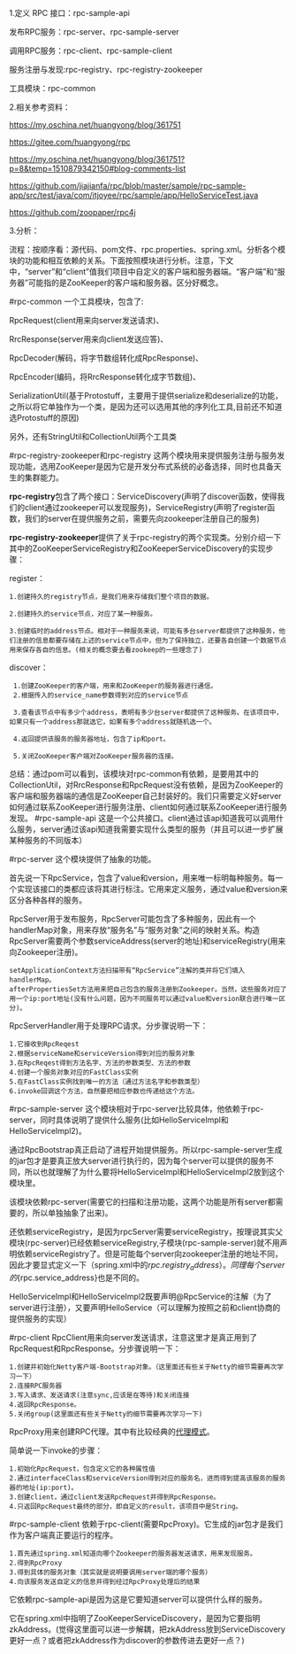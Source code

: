 1.定义 RPC 接口：rpc-sample-api

  发布RPC服务：rpc-server、rpc-sample-server
  
  调用RPC服务：rpc-client、rpc-sample-client
  
  服务注册与发现:rpc-registry、rpc-registry-zookeeper
  
  工具模块：rpc-common
  
2.相关参考资料：

https://my.oschina.net/huangyong/blog/361751

https://gitee.com/huangyong/rpc

https://my.oschina.net/huangyong/blog/361751?p=8&temp=1510879342150#blog-comments-list

https://github.com/jiajianfa/rpc/blob/master/sample/rpc-sample-app/src/test/java/com/itjoyee/rpc/sample/app/HelloServiceTest.java

https://github.com/zoopaper/rpc4j


3.分析：

流程：按顺序看：源代码、pom文件、rpc.properties、spring.xml。分析各个模块的功能和相互依赖的关系。下面按照模块进行分析。注意，下文中，“server”和“client”值我们项目中自定义的客户端和服务器端。“客户端”和“服务器”可能指的是ZooKeeper的客户端和服务器。区分好概念。

#rpc-common
一个工具模块，包含了:

RpcRequest(client用来向server发送请求)、

RrcResponse(server用来向client发送应答)、

RpcDecoder(解码，将字节数组转化成RpcResponse)、

RpcEncoder(编码，将RrcResponse转化成字节数组)、

SerializationUtil(基于Protostuff，主要用于提供serialize和deserialize的功能，之所以将它单独作为一个类，是因为还可以选用其他的序列化工具,目前还不知道选Protostuff的原因)

另外，还有StringUtil和CollectionUtil两个工具类

#rpc-registry-zookeeper和rpc-registry
这两个模块用来提供服务注册与服务发现功能，选用ZooKeeper是因为它是开发分布式系统的必备选择，同时也具备天生的集群能力。

**rpc-registry**包含了两个接口：ServiceDiscovery(声明了discover函数，使得我们的client通过zookeeper可以发现服务)，ServiceRegistry(声明了register函数，我们的server在提供服务之前，需要先向zookeeper注册自己的服务)

**rpc-registry-zookeeper**提供了关于rpc-registry的两个实现类。分别介绍一下其中的ZooKeeperServiceRegistry和ZooKeeperServiceDiscovery的实现步骤：

register：
   
    1.创建持久的registry节点，是我们用来存储我们整个项目的数据。
    
    2.创建持久的service节点，对应了某一种服务。
    
    3.创建临时的address节点。相对于一种服务来说，可能有多台server都提供了这种服务，他们注册的信息都要存储在上述的service节点中，但为了保持独立，还要各自创建一个数据节点用来保存各自的信息。(相关的概念要去看zookeep的一些理念了)
    
discover：
   
     1.创建ZooKeeper的客户端，用来和ZooKeeper的服务器进行通信。
     2.根据传入的service_name参数得到对应的service节点
     
     3.查看该节点中有多少个address，表明有多少台server都提供了这种服务。在该项目中，如果只有一个address那就选它，如果有多个address就随机选一个。
     
     4.返回提供该服务的服务器地址，包含了ip和port。
     
     5.关闭ZooKeeper客户端对ZooKeeper服务器的连接。
 
总结：通过pom可以看到，该模块对rpc-common有依赖，是要用其中的CollectionUtil，对RrcResponse和RpcRequest没有依赖，是因为ZooKeeper的客户端和服务器端的通信是ZooKeeper自己封装好的。我们只需要定义好server如何通过联系ZooKeeper进行服务注册、client如何通过联系ZooKeeper进行服务发现。
#rpc-sample-api
这是一个公共接口。client通过该api知道我可以调用什么服务，server通过该api知道我需要实现什么类型的服务（并且可以进一步扩展某种服务的不同版本）

#rpc-server
这个模块提供了抽象的功能。

首先说一下RpcService，包含了value和version，用来唯一标明每种服务。每一个实现该接口的类都应该将其进行标注。它用来定义服务，通过value和version来区分各种各样的服务。

RpcServer用于发布服务，RpcServer可能包含了多种服务，因此有一个handlerMap对象，用来存放“服务名”与“服务对象”之间的映射关系。构造RpcServer需要两个参数serviceAddress(server的地址)和serviceRegistry(用来向Zookeeper注册)。

    setApplicationContext方法扫描带有“RpcService”注解的类并将它们填入handlerMap。
    afterPropertiesSet方法用来把自己包含的服务注册到Zookeeper。当然，这些服务对应了用一个ip:port地址(没有什么问题，因为不同服务可以通过value和version联合进行唯一区分)。
    
RpcServerHandler用于处理RPC请求。分步骤说明一下：
   
    1.它接收到RpcReqest
    2.根据serviceName和serviceVersion得到对应的服务对象
    3.在RpcReqest得到方法名字、方法的参数类型、方法的参数
    4.创建一个服务对象对应的FastClass实例
    5.在FastClass实例找到唯一的方法（通过方法名字和参数类型）
    6.invoke回调这个方法，自然要把相应参数也传递给这个方法。
    
#rpc-sample-server
这个模块相对于rpc-server比较具体，他依赖于rpc-server，同时具体说明了提供什么服务(比如HelloServiceImpl和HelloServiceImpl2)。

通过RpcBootstrap真正启动了进程开始提供服务。所以rpc-sample-server生成的jar包才是要真正放大server进行执行的，因为每个server可以提供的服务不同，所以也就理解了为什么要将HelloServiceImpl和HelloServiceImpl2放到这个模块里。

该模块依赖rpc-server(需要它的扫描和注册功能，这两个功能是所有server都需要的，所以单独抽象了出来)。

还依赖serviceRegistry，是因为rpcServer需要serviceRegistry，按理说其实父模块(rpc-server)已经依赖serviceRegistry,子模块(rpc-sample-server)就不用声明依赖serviceRegistry了。但是可能每个server向zookeeper注册的地址不同，因此才要显式定义一下（spring.xml中的${rpc.registry_address}）。同理每个server的${rpc.service_address}也是不同的。

HelloServiceImpl和HelloServiceImpl2既要声明@RpcService的注解（为了server进行注册），又要声明HelloService（可以理解为按照之前和client协商的提供服务的实现）

#rpc-client
RpcClient用来向server发送请求，注意这里才是真正用到了RpcRequest和RpcResponse。分步骤说明一下：
  
    1.创建并初始化Netty客户端-Bootstrap对象。（这里面还有些关于Netty的细节需要再次学习一下）
    2.连接RPC服务器
    3.写入请求、发送请求(注意sync,应该是在等待)和关闭连接
    4.返回RpcResponse。
    5.关闭group(这里面还有些关于Netty的细节需要再次学习一下)

RpcProxy用来创建RPC代理。其中有比较经典的[代理模式](http://www.jianshu.com/p/6f6bb2f0ece9)。

简单说一下invoke的步骤：

    1.初始化RpcRequest，包含定义它的各种属性值
    2.通过interfaceClass和serviceVersion得到对应的服务名，进而得到提高该服务的服务器的地址(ip:port)。
    3.创建client，通过client发送RpcRequest并得到RpcResponse。
    4.只返回RpcRequest最终的部分，即自定义的result，该项目中是String。

#rpc-sample-client
依赖于rpc-client(需要RpcProxy)。它生成的jar包才是我们作为客户端真正要运行的程序。

    1.首先通过spring.xml知道向哪个Zookeeper的服务器发送请求，用来发现服务。
    2.得到RpcProxy
    3.得到具体的服务对象（其实就是说明要调用server端的哪个服务）
    4.向该服务发送自定义的信息并得到经过RpcProxy处理后的结果
    
    
它依赖rpc-sample-api是因为这是它要知道server可以提供什么样的服务。

它在spring.xml中指明了ZooKeeperServiceDiscovery，是因为它要指明zkAddress。(觉得这里面可以进一步解耦，把zkAddress放到ServiceDiscovery更好一点？或者把zkAddress作为discover的参数传进去更好一点？)












